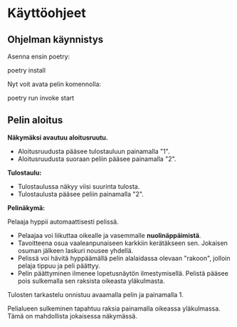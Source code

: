 # Käyttöohjeet


## Ohjelman käynnistys

Asenna ensin poetry:

poetry install

Nyt voit avata pelin komennolla:

poetry run invoke start


## Pelin aloitus

**Näkymäksi avautuu aloitusruutu.**

- Aloitusruudusta pääsee tulostauluun painamalla "1".
- Aloitusruudusta suoraan peliin pääsee painamalla "2".

**Tulostaulu:**

- Tulostaulussa näkyy viisi suurinta tulosta.
- Tulostaulusta pääsee peliin painamalla "2".

**Pelinäkymä:**

Pelaaja hyppii automaattisesti pelissä. 
- Pelaajaa voi liikuttaa oikealle ja vasemmalle **nuolinäppäimistä**.
- Tavoitteena osua vaaleanpunaiseen karkkiin kerätäkseen sen. Jokaisen osuman jälkeen laskuri nousee yhdellä.
- Pelissä voi hävitä hyppäämällä pelin alalaidassa olevaan "rakoon", jolloin pelaja tippuu ja peli päättyy.
- Pelin päättyminen ilmenee lopetusnäytön ilmestymisellä. Pelistä pääsee pois sulkemalla sen raksista oikeasta yläkulmasta.

Tulosten tarkastelu onnistuu avaamalla pelin ja painamalla 1.

Pelialueen sulkeminen tapahtuu raksia painamalla oikeassa yläkulmassa. Tämä on mahdollista jokaisessa näkymässä.


